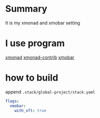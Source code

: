 # Summary

It is my xmonad and xmobar setting

# I use program

[xmonad](http://xmonad.org/)
[xmonad-contrib](http://xmonad.org/xmonad-docs/xmonad-contrib/)
[xmobar](http://projects.haskell.org/xmobar/)

# how to build

append `.stack/global-project/stack.yaml`

~~~yaml
flags:
  xmobar:
    with_xft: true
~~~
